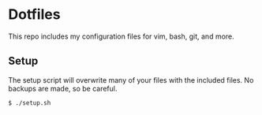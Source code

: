# Dotfiles

This repo includes my configuration files for vim, bash, git, and more.

## Setup

The setup script will overwrite many of your files with the included files.  No backups are made, so be careful.

```sh
$ ./setup.sh
```
